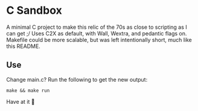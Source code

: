 # C Sandbox
A minimal C project to make this relic of the 70s as close to scripting as I
can get ;/ Uses C2X as default, with Wall, Wextra, and pedantic flags on. 
Makefile could be more scalable, but was left intentionally short, much like
this README.

## Use
Change main.c? Run the following to get the new output:
```
make && make run
```

Have at it 🤠
